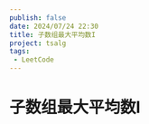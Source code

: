 ```yaml
---
publish: false
date: 2024/07/24 22:30
title: 子数组最大平均数I
project: tsalg
tags:
 - LeetCode
---
```


# 子数组最大平均数I
